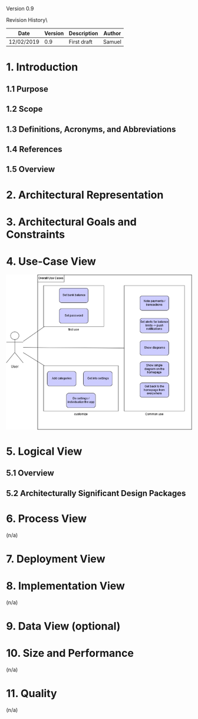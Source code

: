 Version 0.9
 
Revision History\
			
| Date       | Version | Description   | Author        |
|------------|---------|---------------|---------------|
| 12/02/2019 | 0.9     | First draft   | Samuel        |

# 1. Introduction
## 1.1	Purpose

## 1.2	Scope
## 1.3	Definitions, Acronyms, and Abbreviations
## 1.4	References
## 1.5	Overview

# 2. Architectural Representation 

# 3. Architectural Goals and Constraints 

# 4. Use-Case View 
![Our overall Usecas](./OverallUsecases.png)
# 5. Logical View 
## 5.1	Overview
## 5.2	Architecturally Significant Design Packages

# 6. Process View 
(n/a)

# 7. Deployment View 

# 8. Implementation View 
(n/a)

# 9. Data View (optional)

# 10. Size and Performance
(n/a)

# 11. Quality 
(n/a)
